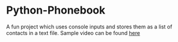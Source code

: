 # Python-Phonebook
A fun project which uses console inputs and stores them as a list of contacts in a text file.
Sample video can be found [here](https://drive.google.com/file/d/140VKSRhHS6Wx_I5R3hyzmnqmiohvSXLt/view?usp=sharing)
